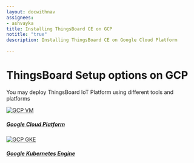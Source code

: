 ```yaml
---
layout: docwithnav
assignees:
- ashvayka
title: Installing ThingsBoard CE on GCP
notitle: "true"
description: Installing ThingsBoard CE on Google Cloud Platform

---
```


<div class="installation-options">
    <div class="install-options-header">
       <div class="install-options-hero">
          <div class="container">
            <div class="install-options-hero-content">
                <h1>ThingsBoard Setup options on GCP</h1>
                <div class="install-options-description">
                    <p>
                        You may deploy ThingsBoard IoT Platform using different tools and platforms
                    </p>
                </div>
            </div>
            <div class="deployment-container one-line-deployment-container">
                <div class="deployment-div">
                    <div class="container">
                        <div class="deployment-section deployment-on-premise active" id="onPremise">
                           <div class="deployment-cards">
                                <div class="deployment-cards-container">
                                   <div class="deployment-card-block text">
                                       <a href="/thingsboard-learning/docs/user-guide/install/cluster/gcp-self-hosted-setup/">
                                           <span>
                                               <div class="deployment-logo">
                                                   <img width="" src="/images/install/cloud/gcp-vm.svg" title="Self-hosted setup using GCP VM instance" alt="GCP VM">
                                                   <h5 class="title">Google Cloud Platform</h5>
                                               </div>
                                           </span>
                                       </a>
                                   </div>
                                    <div class="deployment-card-block text">
                                        <a href="/thingsboard-learning/docs/user-guide/install/cluster/gcp-gke-setup/">
                                            <span>
                                                <div class="deployment-logo">
                                                    <img width="" src="/images/install/cloud/gke.jpeg" title="Cluster setup with Google Kubernetes Engine" alt="GCP GKE">
                                                    <h5 class="title">Google Kubernetes Engine</h5>
                                                </div>
                                            </span>
                                        </a>
                                    </div>
                              </div>
                            </div>
                        </div>
                    </div>
                </div>
            </div>
          </div>
       </div>
    </div>
</div>
